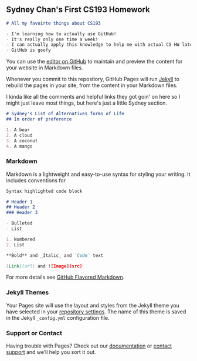 ## Sydney Chan's First CS193 Homework

```markdown
# All my favoirte things about CS193

- I'm learning how to actually use GitHub!
- It's really only one time a week!
- I can actually apply this knowledge to help me with actual CS HW later down the road
- GitHub is goofy

```



You can use the [editor on GitHub](https://github.com/kalutes/CS193_Fall18_Lab1/edit/master/index.md) to maintain and preview the content for your website in Markdown files.

Whenever you commit to this repository, GitHub Pages will run [Jekyll](https://jekyllrb.com/) to rebuild the pages in your site, from the content in your Markdown files.

I kinda like all the comments and helpful links they got goin' on here so I might just leave most things, but here's just a little Sydney section.

```markdown
# Sydney's List of Alternatives forms of Life
## In order of preference

1. A bear
2. A cloud
3. A coconut
4. A mango

```

### Markdown

Markdown is a lightweight and easy-to-use syntax for styling your writing. It includes conventions for

```markdown
Syntax highlighted code block

# Header 1
## Header 2
### Header 3

- Bulleted
- List

1. Numbered
2. List

**Bold** and _Italic_ and `Code` text

[Link](url) and ![Image](src)
```

For more details see [GitHub Flavored Markdown](https://guides.github.com/features/mastering-markdown/).

### Jekyll Themes

Your Pages site will use the layout and styles from the Jekyll theme you have selected in your [repository settings](https://github.com/kalutes/CS193_Fall18_Lab1/settings). The name of this theme is saved in the Jekyll `_config.yml` configuration file.

### Support or Contact

Having trouble with Pages? Check out our [documentation](https://help.github.com/categories/github-pages-basics/) or [contact support](https://github.com/contact) and we’ll help you sort it out.
